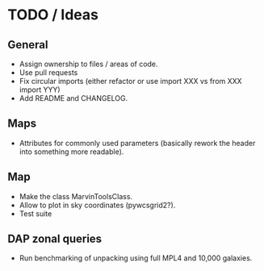 # TODO / Ideas

## General

- Assign ownership to files / areas of code.
- Use pull requests
- Fix circular imports (either refactor or use import XXX vs from XXX import YYY)
- Add README and CHANGELOG.


## Maps

- Attributes for commonly used parameters (basically rework the header into
    something more readable).


## Map

- Make the class MarvinToolsClass.
- Allow to plot in sky coordinates (pywcsgrid2?).
- Test suite


## DAP zonal queries

- Run benchmarking of unpacking using full MPL4 and 10,000 galaxies.
